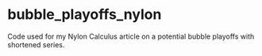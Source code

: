# bubble_playoffs_nylon
Code used for my Nylon Calculus article on a potential bubble playoffs with shortened series.
